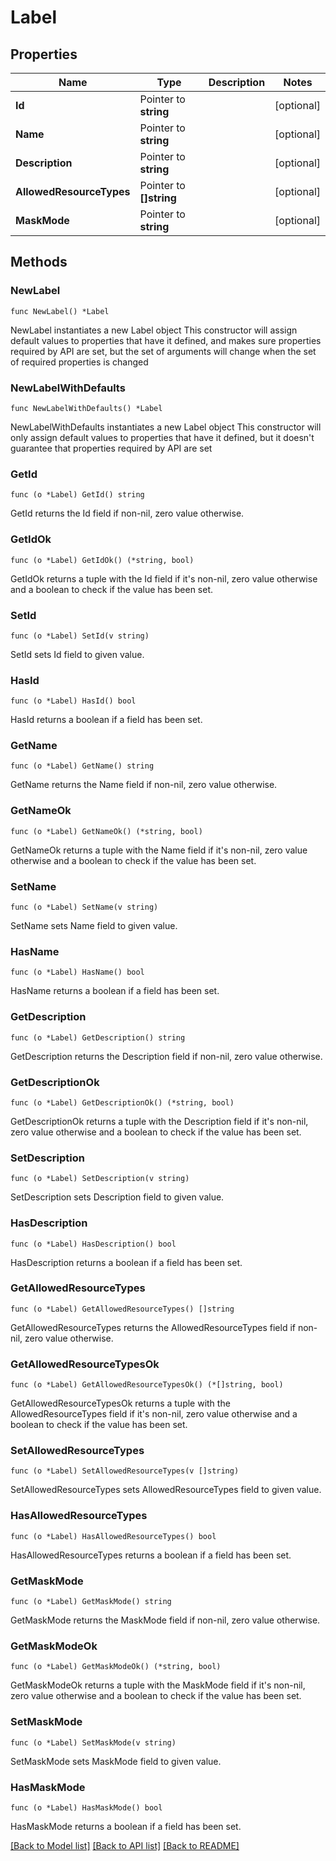 # Label

## Properties

Name | Type | Description | Notes
------------ | ------------- | ------------- | -------------
**Id** | Pointer to **string** |  | [optional] 
**Name** | Pointer to **string** |  | [optional] 
**Description** | Pointer to **string** |  | [optional] 
**AllowedResourceTypes** | Pointer to **[]string** |  | [optional] 
**MaskMode** | Pointer to **string** |  | [optional] 

## Methods

### NewLabel

`func NewLabel() *Label`

NewLabel instantiates a new Label object
This constructor will assign default values to properties that have it defined,
and makes sure properties required by API are set, but the set of arguments
will change when the set of required properties is changed

### NewLabelWithDefaults

`func NewLabelWithDefaults() *Label`

NewLabelWithDefaults instantiates a new Label object
This constructor will only assign default values to properties that have it defined,
but it doesn't guarantee that properties required by API are set

### GetId

`func (o *Label) GetId() string`

GetId returns the Id field if non-nil, zero value otherwise.

### GetIdOk

`func (o *Label) GetIdOk() (*string, bool)`

GetIdOk returns a tuple with the Id field if it's non-nil, zero value otherwise
and a boolean to check if the value has been set.

### SetId

`func (o *Label) SetId(v string)`

SetId sets Id field to given value.

### HasId

`func (o *Label) HasId() bool`

HasId returns a boolean if a field has been set.

### GetName

`func (o *Label) GetName() string`

GetName returns the Name field if non-nil, zero value otherwise.

### GetNameOk

`func (o *Label) GetNameOk() (*string, bool)`

GetNameOk returns a tuple with the Name field if it's non-nil, zero value otherwise
and a boolean to check if the value has been set.

### SetName

`func (o *Label) SetName(v string)`

SetName sets Name field to given value.

### HasName

`func (o *Label) HasName() bool`

HasName returns a boolean if a field has been set.

### GetDescription

`func (o *Label) GetDescription() string`

GetDescription returns the Description field if non-nil, zero value otherwise.

### GetDescriptionOk

`func (o *Label) GetDescriptionOk() (*string, bool)`

GetDescriptionOk returns a tuple with the Description field if it's non-nil, zero value otherwise
and a boolean to check if the value has been set.

### SetDescription

`func (o *Label) SetDescription(v string)`

SetDescription sets Description field to given value.

### HasDescription

`func (o *Label) HasDescription() bool`

HasDescription returns a boolean if a field has been set.

### GetAllowedResourceTypes

`func (o *Label) GetAllowedResourceTypes() []string`

GetAllowedResourceTypes returns the AllowedResourceTypes field if non-nil, zero value otherwise.

### GetAllowedResourceTypesOk

`func (o *Label) GetAllowedResourceTypesOk() (*[]string, bool)`

GetAllowedResourceTypesOk returns a tuple with the AllowedResourceTypes field if it's non-nil, zero value otherwise
and a boolean to check if the value has been set.

### SetAllowedResourceTypes

`func (o *Label) SetAllowedResourceTypes(v []string)`

SetAllowedResourceTypes sets AllowedResourceTypes field to given value.

### HasAllowedResourceTypes

`func (o *Label) HasAllowedResourceTypes() bool`

HasAllowedResourceTypes returns a boolean if a field has been set.

### GetMaskMode

`func (o *Label) GetMaskMode() string`

GetMaskMode returns the MaskMode field if non-nil, zero value otherwise.

### GetMaskModeOk

`func (o *Label) GetMaskModeOk() (*string, bool)`

GetMaskModeOk returns a tuple with the MaskMode field if it's non-nil, zero value otherwise
and a boolean to check if the value has been set.

### SetMaskMode

`func (o *Label) SetMaskMode(v string)`

SetMaskMode sets MaskMode field to given value.

### HasMaskMode

`func (o *Label) HasMaskMode() bool`

HasMaskMode returns a boolean if a field has been set.


[[Back to Model list]](../README.md#documentation-for-models) [[Back to API list]](../README.md#documentation-for-api-endpoints) [[Back to README]](../README.md)


